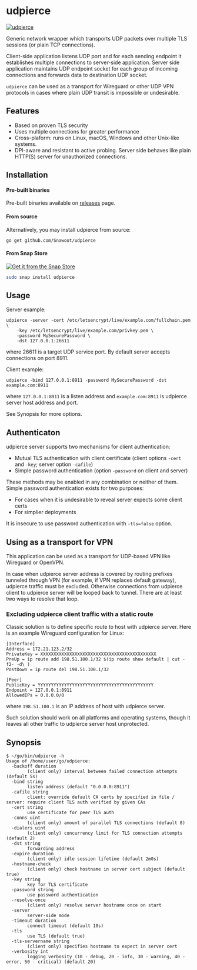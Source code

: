 udpierce
========

[![udpierce](https://snapcraft.io//udpierce/badge.svg)](https://snapcraft.io/udpierce)

Generic network wrapper which transports UDP packets over multiple TLS sessions (or plain TCP connections).

Client-side application listens UDP port and for each sending endpoint it establishes multiple connections to server-side application. Server side application maintains UDP endpoint socket for each group of incoming connections and forwards data to destination UDP socket.

`udpierce` can be used as a transport for Wireguard or other UDP VPN protocols in cases where plain UDP transit is impossible or undesirable.

## Features

* Based on proven TLS security
* Uses multiple connections for greater performance
* Cross-plaform: runs on Linux, macOS, Windows and other Unix-like systems.
* DPI-aware and resistant to active probing. Server side behaves like plain HTTP(S) server for unauthorized connections.

## Installation


#### Pre-built binaries

Pre-built binaries available on [releases](https://github.com/Snawoot/udpierce/releases/latest) page.

#### From source

Alternatively, you may install udpierce from source:

```
go get github.com/Snawoot/udpierce
```

#### From Snap Store

[![Get it from the Snap Store](https://snapcraft.io/static/images/badges/en/snap-store-black.svg)](https://snapcraft.io/udpierce)

```sh
sudo snap install udpierce
```

## Usage

Server example:

```
udpierce -server -cert /etc/letsencrypt/live/example.com/fullchain.pem \
    -key /etc/letsencrypt/live/example.com/privkey.pem \
    -password MySecurePassword \
    -dst 127.0.0.1:26611
```

where 26611 is a target UDP service port. By default server accepts connections on port 8911.

Client example:

```
udpierce -bind 127.0.0.1:8911 -password MySecurePassword -dst example.com:8911
```

where `127.0.0.1:8911` is a listen address and `example.com:8911` is udpierce server host address and port.

See Synopsis for more options.

## Authenticaton

udpierce server supports two mechanisms for client authentication:

* Mutual TLS authentication with client certificate (client options `-cert` and `-key`; server option `-cafile`)
* Simple password authentication (option `-password` on client and server)

These methods may be enabled in any combination or neither of them. Simple password authentication exists for two purposes:

* For cases when it is undesirable to reveal server expects some client certs
* For simplier deployments

It is insecure to use password authentication with `-tls=false` option.

## Using as a transport for VPN

This application can be used as a transport for UDP-based VPN like Wireguard or OpenVPN.

In case when udpierce server address is covered by routing prefixes tunneled through VPN (for example, if VPN replaces default gateway), udpierce traffic must be excluded. Otherwise connections from udpierce client to udpierce server will be looped back to tunnel. There are at least two ways to resolve that loop.

### Excluding udpierce client traffic with a static route

Classic solution is to define specific route to host with udpierce server. Here is an example Wireguard configuration for Linux:

```
[Interface]
Address = 172.21.123.2/32
PrivateKey = XXXXXXXXXXXXXXXXXXXXXXXXXXXXXXXXXXXXXXXXXXXX
PreUp = ip route add 198.51.100.1/32 $(ip route show default | cut -f2- -d\ )
PostDown = ip route del 198.51.100.1/32

[Peer]
PublicKey = YYYYYYYYYYYYYYYYYYYYYYYYYYYYYYYYYYYYYYYYYYYY
Endpoint = 127.0.0.1:8911
AllowedIPs = 0.0.0.0/0
```

where `198.51.100.1` is an IP address of host with udpierce server.

Such solution should work on all platforms and operating systems, though it leaves all other traffic to udpierce server host unprotected.

## Synopsis

```
$ ~/go/bin/udpierce -h
Usage of /home/user/go/udpierce:
  -backoff duration
    	(client only) interval between failed connection attempts (default 5s)
  -bind string
    	listen address (default "0.0.0.0:8911")
  -cafile string
    	client: override default CA certs by specified in file / server: require client TLS auth verified by given CAs
  -cert string
    	use certificate for peer TLS auth
  -conns uint
    	(client only) amount of parallel TLS connections (default 8)
  -dialers uint
    	(client only) concurrency limit for TLS connection attempts (default 2)
  -dst string
    	forwarding address
  -expire duration
    	(client only) idle session lifetime (default 2m0s)
  -hostname-check
    	(client only) check hostname in server cert subject (default true)
  -key string
    	key for TLS certificate
  -password string
    	use password authentication
  -resolve-once
    	(client only) resolve server hostname once on start
  -server
    	server-side mode
  -timeout duration
    	connect timeout (default 10s)
  -tls
    	use TLS (default true)
  -tls-servername string
    	(client only) specifies hostname to expect in server cert
  -verbosity int
    	logging verbosity (10 - debug, 20 - info, 30 - warning, 40 - error, 50 - critical) (default 20)
```
